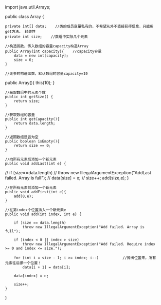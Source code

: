 import java.util.Arrays;

public class Array {

    private int[] data;    //类的成员变量私有的，不希望从外不直接获得信息，只能用get方法。 封装性
    private int size;    //数组中实际几个元素

    //构造函数，传入数组的容量capacity构造Array
    public Array(int capacity){    //capacity容量
        data = new int[capacity];
        size = 0;
    }

    //无参的构造函数，默认数组的容量capacity=10
   public Array(){
        this(10);
   }

    //获取数组中的元素个数
    public int getSize() {
        return size;
    }

    //获取数组的容量
    public int getCapacity(){
        return data.length;
    }

    //返回数组是否为空
    public boolean isEmpty(){
        return size == 0;
    }

    //向所有元素后添加一个新元素
    public void addLast(int e) {

//        if (size==data.length)
//            throw new IllegalArgumentException("AddLast failed. Array is full");
//        data[size] = e;
//        size++;
        add(size,e);
    }

    //在所有元素前添加一个新元素
    public void addFirst(int e){
        add(0,e);
    }

    //在第index个位置插入一个新元素e
    public void add(int index, int e) {

        if (size == data.length)
            throw new IllegalArgumentException("Add failed. Array is full");

        if (index < 0 || index > size)
            throw new IllegalArgumentException("Add failed. Require index >= 0 and index <= size.");

        for (int i = size - 1; i >= index; i--)           //腾出位置来，所有元素往后挪一个位置！
            data[i + 1] = data[i];

        data[index] = e;

        size++;
    }

   
}
